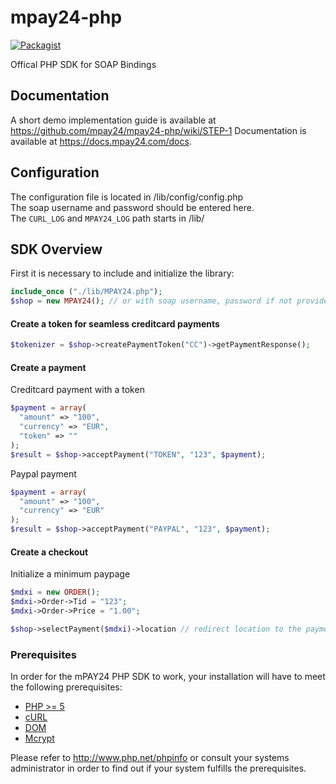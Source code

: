 # mpay24-php

[![Packagist](https://img.shields.io/packagist/l/doctrine/orm.svg)]()

Offical PHP SDK for SOAP Bindings

## Documentation

A short demo implementation guide is available at https://github.com/mpay24/mpay24-php/wiki/STEP-1
Documentation is available at https://docs.mpay24.com/docs.

## Configuration

The configuration file is located in /lib/config/config.php<br />
The soap username and password should be entered here.<br />
The `CURL_LOG` and `MPAY24_LOG` path starts in /lib/

## SDK Overview

First it is necessary to include and initialize the library:
```php
include_once ("./lib/MPAY24.php");
$shop = new MPAY24(); // or with soap username, password if not provided in config
```

#### Create a token for seamless creditcard payments

```php
$tokenizer = $shop->createPaymentToken("CC")->getPaymentResponse();
```

#### Create a payment

Creditcard payment with a token
```php
$payment = array(
  "amount" => "100",
  "currency" => "EUR",
  "token" => ""
);
$result = $shop->acceptPayment("TOKEN", "123", $payment);
```
Paypal payment
```php
$payment = array(
  "amount" => "100",
  "currency" => "EUR"
);
$result = $shop->acceptPayment("PAYPAL", "123", $payment);
```

#### Create a checkout

Initialize a minimum paypage
```php
$mdxi = new ORDER();
$mdxi->Order->Tid = "123";
$mdxi->Order->Price = "1.00";

$shop->selectPayment($mdxi)->location // redirect location to the payment page
```

### Prerequisites

In order for the mPAY24 PHP SDK to work, your installation will have to meet the following prerequisites:

* [PHP >= 5](http://www.php.net/)
* [cURL](http://at2.php.net/manual/de/book.curl.php)
* [DOM](http://at2.php.net/manual/de/book.dom.php)
* [Mcrypt](http://at2.php.net/manual/en/mcrypt)

Please refer to http://www.php.net/phpinfo or consult your systems administrator in order to find out if your system fulfills the prerequisites.
